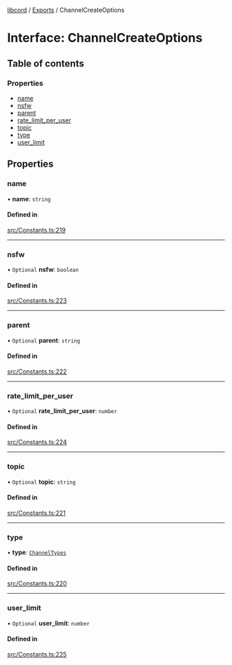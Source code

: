 [libcord](../README.md) / [Exports](../modules.md) / ChannelCreateOptions

# Interface: ChannelCreateOptions

## Table of contents

### Properties

- [name](ChannelCreateOptions.md#name)
- [nsfw](ChannelCreateOptions.md#nsfw)
- [parent](ChannelCreateOptions.md#parent)
- [rate\_limit\_per\_user](ChannelCreateOptions.md#rate_limit_per_user)
- [topic](ChannelCreateOptions.md#topic)
- [type](ChannelCreateOptions.md#type)
- [user\_limit](ChannelCreateOptions.md#user_limit)

## Properties

### name

• **name**: `string`

#### Defined in

[src/Constants.ts:219](https://github.com/Libcord/libcord/blob/f2b4cca/src/Constants.ts#L219)

___

### nsfw

• `Optional` **nsfw**: `boolean`

#### Defined in

[src/Constants.ts:223](https://github.com/Libcord/libcord/blob/f2b4cca/src/Constants.ts#L223)

___

### parent

• `Optional` **parent**: `string`

#### Defined in

[src/Constants.ts:222](https://github.com/Libcord/libcord/blob/f2b4cca/src/Constants.ts#L222)

___

### rate\_limit\_per\_user

• `Optional` **rate\_limit\_per\_user**: `number`

#### Defined in

[src/Constants.ts:224](https://github.com/Libcord/libcord/blob/f2b4cca/src/Constants.ts#L224)

___

### topic

• `Optional` **topic**: `string`

#### Defined in

[src/Constants.ts:221](https://github.com/Libcord/libcord/blob/f2b4cca/src/Constants.ts#L221)

___

### type

• **type**: [`ChannelTypes`](../enums/ChannelTypes.md)

#### Defined in

[src/Constants.ts:220](https://github.com/Libcord/libcord/blob/f2b4cca/src/Constants.ts#L220)

___

### user\_limit

• `Optional` **user\_limit**: `number`

#### Defined in

[src/Constants.ts:225](https://github.com/Libcord/libcord/blob/f2b4cca/src/Constants.ts#L225)

